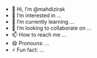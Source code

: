 - 👋 Hi, I’m @mahdizirak
- 👀 I’m interested in ...
- 🌱 I’m currently learning ...
- 💞️ I’m looking to collaborate on ...
- 📫 How to reach me ...
- 😄 Pronouns: ...
- ⚡ Fun fact: ...

<!---
mahdizirak/mahdizirak is a ✨ special ✨ repository because its `README.md` (this file) appears on your GitHub profile.
You can click the Preview link to take a look at your changes.
--->

